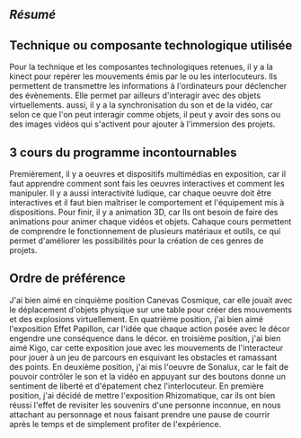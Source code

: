 ## *Résumé*


## Technique ou composante technologique utilisée

Pour la technique et les composantes technologiques retenues, il y a la kinect pour repérer les mouvements émis par le ou les interlocuteurs. Ils permettent de transmettre les informations à l'ordinateurs pour déclencher des évènements. Elle permet par ailleurs d'interagir avec des objets virtuellements. aussi, il y a la synchronisation du son et de la vidéo, car selon ce que l'on peut interagir comme objets, il peut y avoir des sons ou des images vidéos qui s'activent pour ajouter à l'immersion des projets.


## 3 cours du programme incontournables
Premièrement, il y a oeuvres et dispositifs multimédias en exposition, car il faut apprendre comment sont fais les oeuvres interactives et comment les manipuler. Il y a aussi interactivité ludique, car chaque oeuvre doit être interactives et il faut bien maîtriser le comportement et l'équipement mis à dispositions. Pour finir, il y a animation 3D, car Ils ont besoin de faire des animations pour animer chaque vidéos et objets. Cahaque cours permettent de comprendre le fonctionnement de plusieurs matériaux et outils, ce qui permet d'améliorer les possibilités pour la création de ces genres de projets.

## Ordre de préférence
J'ai bien aimé en cinquième position Canevas Cosmique, car elle jouait avec le déplacement d'objets physique sur une table pour créer des mouvements et des explosions virtuellement. En quatrième position, j'ai bien aimé l'exposition Effet Papillon, car l'idée que chaque action posée avec le décor engendre une conséquence dans le décor. en troisième position, j'ai bien aimé Kigo, car cette exposition joue avec les mouvements de l'interacteur pour jouer à un jeu de parcours en esquivant les obstacles et ramassant des points. En deuxième position, j'ai mis l'oeuvre de Sonalux, car le fait de pouvoir contrôler le son et la vidéo en appuyant sur des boutons donne un sentiment de liberté et d'épatement chez l'interlocuteur. En première position, j'ai décidé de mettre l'exposition Rhizomatique, car ils ont bien réussi l'effet de revisiter les souvenirs d'une personne inconnue, en nous attachant au personnage et nous faisant prendre une pause de courrir après le temps et de simplement profiter de l'expérience.
